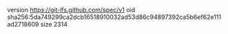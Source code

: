 version https://git-lfs.github.com/spec/v1
oid sha256:5da749299ca2dcb16518910032ad53d86c94897392ca5b6ef62e111ad2718609
size 2314
